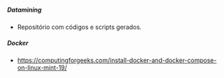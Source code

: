 ##### Datamining

- Repositório com códigos e scripts gerados.

##### Docker

- https://computingforgeeks.com/install-docker-and-docker-compose-on-linux-mint-19/

